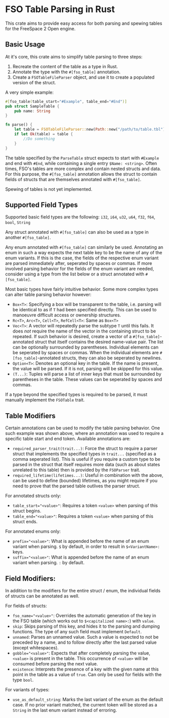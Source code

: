 # FSO Table Parsing in Rust

This crate aims to provide easy access for both parsing and spewing tables for the FreeSpace 2 Open engine.

## Basic Usage

At it's core, this crate aims to simplify table parsing to three steps:
1. Recreate the content of the table as a type in Rust.
2. Annotate the type with the ``#[fso_table]`` annotation.
3. Create a ``FSOTableFileParser`` object, and use it to create a populated version of the struct.

A very simple example:

```rust
#[fso_table(table_start="#Example", table_end="#End")]
pub struct SampleTable {
	pub name: String
}

fn parse() {
	let table = FSOTableFileParser::new(Path::new("/path/to/table.tbl")).and_then(|parser| SampleTable::parse(&parser));
	if let Ok(table) = table {
		//Do something
	}
}
```

The table specified by the ``ParseTable`` struct expects to start with ``#Example`` and end with ``#End``, while containing a single entry ``$Name: <string>``.
Often times, FSO's tables are more complex and contain nested structs and data.
For this purpose, the ``#[fso_table]`` annotation allows the struct to contain fields of structs that are themselves annotated with ``#[fso_table]``.

Spewing of tables is not yet implemented.

## Supported Field Types

Supported basic field types are the following:
``i32``, ``i64``, ``u32``, ``u64``, ``f32``, ``f64``, ``bool``, ``String``

Any struct annotated with ``#[fso_table]`` can also be used as a type in another ``#[fso_table]``.

Any enum annotated with ``#[fso_table]`` can similarly be used. Annotating an enum in such a way expects the next table key to be the name of any of the enum variants. If this is the case, the fields of the respective enum variant are parsed immediately after, seperated by spaces or commas. If more involved parsing behavior for the fields of the enum variant are needed, consider using a type from the list below or a struct annotated with ``#[fso_table]``.

Most basic types have fairly intuitive behavior. Some more complex types can alter table parsing behavior however:
- ``Box<T>``: Specifying a box will be transparent to the table, i.e. parsing will be identical to as if ``T`` had been specified directly. This can be used to manoeuvre difficult access or ownership structures.
- ``Rc<T>``, ``Arc<T>``, ``Cell<T>``, ``RefCell<T>``: Same as ``Box<T>``
- ``Vec<T>``: A vector will repeatedly parse the subtype ``T`` until this fails. It does _not_ require the name of the vector in the containing struct to be repeated. If such behavior is desired, create a vector of a ``#[fso_table]``-annotated struct that itself contains the desired name-value pair. The list can be optionally surrounded by parentheses. Individual elements can be seperated by spaces or commas. When the individual elements are ``#[fso_table]``-annotated structs, they can also be seperated by newlines. 
- ``Option<T>``: Denotes an optional key in the table. If the name is present, the value will be parsed. If it is not, parsing will be skipped for this value.
- ``(T...)``: Tuples will parse a list of inner keys that must be surrounded by parentheses in the table. These values can be seperated by spaces and commas.

If a type beyond the specified types is required to be parsed, it must manually implement the ``FSOTable`` trait.

## Table Modifiers

Certain annotations can be used to modify the table parsing behavior. One such example was shown above, where an annotation was used to require a specific table start and end token.
Available annotations are:

- ``required_parser_trait(trait...)``: Force the struct to require a parser struct that implements the specified types in ``trait...`` (specified as a comma seperated list). This is useful if you require a custom type to be parsed in the struct that itself requires more data (such as about states unrelated to this table) then is provided by the ``FSOParser`` trait.
- ``required_lifetime(lifetimes...)``: Useful in combination with the above, can be used to define (bounded) lifetimes, as you might require if you need to prove that the parsed table outlives the parser struct.

For annotated structs only:
- ``table_start="<value>"``: Requires a token ``<value>`` when parsing of this struct begins.
- ``table_end="<value>"``: Requires a token ``<value>`` when parsing of this struct ends.

For annotated enums only:
- ``prefix="<value>"``: What is appended before the name of an enum variant when parsing. ``$`` by default, in order to result in ``$<VariantName>:`` keys.
- ``suffix="<value>"``: What is appended before the name of an enum variant when parsing. ``:`` by default.

## Field Modifiers:

In addition to the modifiers for the entire struct / enum, the individual fields of structs can be annotated as well.

For fields of structs:
- ``fso_name="<value>"``: Overrides the automatic generation of the key in the FSO table (which works out to ``$<capitalized name>:``) with ``value``.
- ``skip``: Skips parsing of this key, and hides it to the parsing and dumping functions. The type of any such field must implement ``Default``.
- ``unnamed``: Parses an unnamed value. Such a value is expected to not be preceded by a name, and to follow directly after the last parsed value (except whitespaces).
- ``gobble="<value>"``: Expects that after completely parsing the value, ``<value>`` is present in the table. This occurrence of ``<value>`` will be consumed before parsing the next value.
- ``existence``: Interprets the presence of a key with the given name at this point in the table as a value of ``true``. Can only be used for fields with the type ``bool``.

For variants of types:
- ``use_as_default_string``: Marks the last variant of the enum as the default case. If no prior variant matched, the current token will be stored as a ``String`` in the last enum variant instead of erroring. 